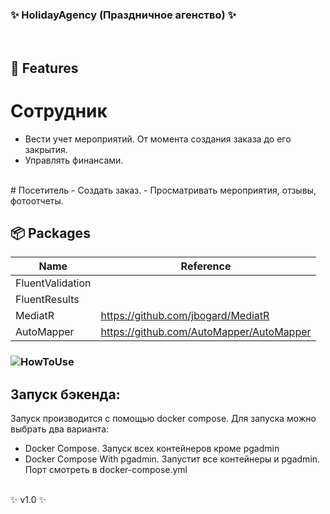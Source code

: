 ### ✨ HolidayAgency (Праздничное агенство) ✨

<br>

##  🚩 Features
# Сотрудник
- Вести учет мероприятий. От момента создания заказа до его закрытия.
- Управлять финансами.

<br>
# Посетитель
- Создать заказ.
- Просматривать мероприятия, отзывы, фотоотчеты.

<br>

## 📦 Packages

| Name | Reference |
|------|-----------|
| FluentValidation     |           |
| FluentResults     |           |
| MediatR     |  https://github.com/jbogard/MediatR         |
| AutoMapper     | https://github.com/AutoMapper/AutoMapper          |

### ![HowToUse](https://github.com/Maflend/HolidayAgency/assets/59286805/d2af0cd1-0dd2-416d-a8d4-9363a7441267)

## Запуск бэкенда:
Запуск производится с помощью docker compose.
Для запуска можно выбрать два варианта:
- Docker Compose. Запуск всех контейнеров кроме pgadmin
- Docker Compose With pgadmin. Запустит все контейнеры и pgadmin. Порт смотреть в docker-compose.yml

<br>
✨ v1.0 ✨
